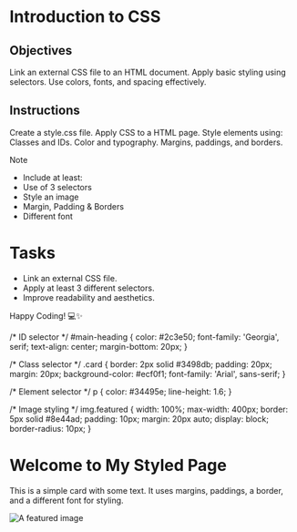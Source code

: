 # Introduction to CSS

## Objectives
Link an external CSS file to an HTML document.
Apply basic styling using selectors.
Use colors, fonts, and spacing effectively.

## Instructions

Create a style.css file.
Apply CSS to a HTML page.
Style elements using:
Classes and IDs.
Color and typography.
Margins, paddings, and borders.

>[!NOTE]
>  - Include at least:
>  - Use of 3 selectors
>  - Style an image
>  - Margin, Padding & Borders
>  - Different font

# Tasks
 - Link an external CSS file.
 - Apply at least 3 different selectors.
 - Improve readability and aesthetics.

Happy Coding! 💻✨

/* ID selector */
#main-heading {
  color: #2c3e50;
  font-family: 'Georgia', serif;
  text-align: center;
  margin-bottom: 20px;
}

/* Class selector */
.card {
  border: 2px solid #3498db;
  padding: 20px;
  margin: 20px;
  background-color: #ecf0f1;
  font-family: 'Arial', sans-serif;
}

/* Element selector */
p {
  color: #34495e;
  line-height: 1.6;
}

/* Image styling */
img.featured {
  width: 100%;
  max-width: 400px;
  border: 5px solid #8e44ad;
  padding: 10px;
  margin: 20px auto;
  display: block;
  border-radius: 10px;
}

<!DOCTYPE html>
<html lang="en">
<head>
  <meta charset="UTF-8">
  <title>Styled HTML Page</title>
  <link rel="stylesheet" href="style.css">
</head>
<body>

  <h1 id="main-heading">Welcome to My Styled Page</h1>

  <div class="card">
    <p>This is a simple card with some text. It uses margins, paddings, a border, and a different font for styling.</p>
    <img src="your-image.jpg" alt="A featured image" class="featured">
  </div>

</body>
</html>


